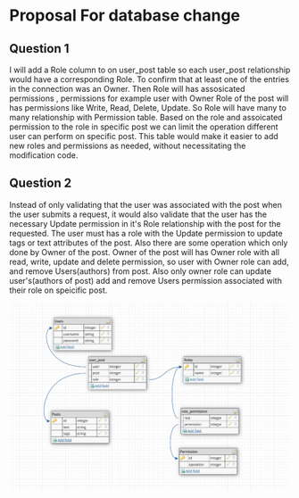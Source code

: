 # Proposal For database change

## Question 1
I will add a Role column to on user_post table so each user_post relationship would have a corresponding Role. 
To confirm that at least one of the entries in the connection was an Owner. Then Role will has assosicated permissions , permissions for example user with Owner Role of the post will has permissions like Write, Read, Delete, Update. So Role will have many to many relationship with Permission table. Based on the role and assoicated permission to the role in specific post we can limit the operation different user can perform on specific post. This table would make it easier to add new roles and permissions as needed, without necessitating the modification code.


## Question 2
Instead of only validating that the user was associated with the post when the user submits a request, it would also validate that the user has the necessary Update permission in it's Role relationship with the post for the requested. The user must has a role with the Update permission to update tags or text attributes of the post. 
Also there are some operation which only done by Owner of the post. Owner of the post will has Owner role with all read, write, update and delete permission, so user with Owner role can add, and remove Users(authors) from post. Also only owner role can update user's(authors of post) add and remove Users permission associated with their role on speicific post.

![Image for database design schema](databasedesign.png?raw=true "Title")
